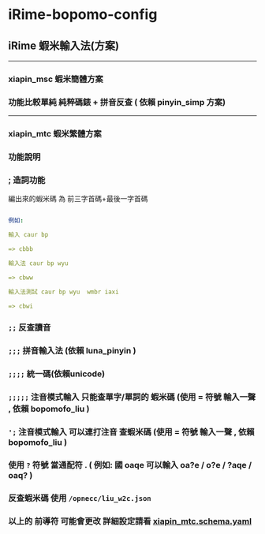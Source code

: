 # iRime-bopomo-config

## iRime 蝦米輸入法(方案)

---

### xiapin_msc 蝦米簡體方案

### 功能比較單純 純粹碼錶 + 拼音反查 ( 依賴 pinyin_simp 方案)

---

### xiapin_mtc 蝦米繁體方案

### 功能說明

### ; 造詞功能 

編出來的蝦米碼 為 前三字首碼+最後一字首碼 

```yaml 

例如:

輸入 caur bp

=> cbbb

輸入法 caur bp wyu

=> cbww

輸入法測試 caur bp wyu  wmbr iaxi

=> cbwi

```

### ```;;``` 反查讀音

### ```;;;``` 拼音輸入法 (依賴 luna_pinyin )

### ```;;;;``` 統一碼(依賴unicode)

### ```;;;;;``` 注音模式輸入 只能查單字/單詞的 蝦米碼 (使用 = 符號 輸入一聲 ,  依賴 bopomofo_liu ) 

### ```';``` 注音模式輸入  可以連打注音 查蝦米碼 (使用 = 符號 輸入一聲 ,  依賴 bopomofo_liu )

### 使用 ```?``` 符號 當通配符 .  ( 例如: 國 oaqe 可以輸入 oa?e / o?e / ?aqe / oaq? )

### 反查蝦米碼 使用 ```/opnecc/liu_w2c.json```

### 以上的 前導符 可能會更改 詳細設定請看  [xiapin_mtc.schema.yaml](https://github.com/copy0401/irime-bopomo-config/blob/master/schema/xiapin/xiapin_mtc.schema.yaml)
